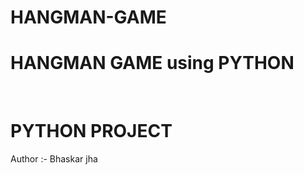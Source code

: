 # HANGMAN-GAME
<h1>HANGMAN GAME using PYTHON</h1>
<br>
<h1>PYTHON PROJECT</h1>
Author :- Bhaskar jha
